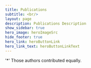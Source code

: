 ```yaml
---
title: Publications
subtitle: <br/>
layout: page
description: Publications Description
show_sidebar: true
hero_image: heroImageSrc
hide_footer: true
hero_link: heroButtonLink
hero_link_text: heroButtonLinkText
---
```


'*' Those authors contributed equally.

<link rel="stylesheet" type="text/css" href="css/pubs.css" />
		

<!-- Load d3.js and generate publications -->
<!-- <script src="js/d3.min.js"></script> -->
<!-- <script src="js/generate_pubs.js"></script> -->
<div class="label">
    <div id="publications" style="margin-top:20px;"></div>
</div>

